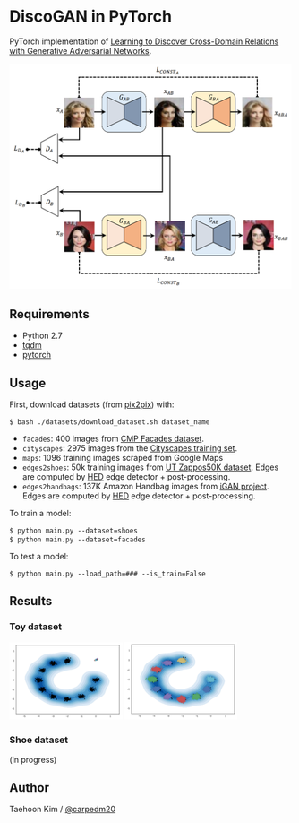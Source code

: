 # DiscoGAN in PyTorch

PyTorch implementation of [Learning to Discover Cross-Domain Relations with Generative Adversarial Networks](https://arxiv.org/abs/1703.05192).

![model](./assets/model.png)


## Requirements

- Python 2.7
- [tqdm](https://github.com/tqdm/tqdm)
- [pytorch](https://github.com/pytorch/pytorch)


## Usage

First, download datasets (from [pix2pix](https://github.com/phillipi/pix2pix)) with:

    $ bash ./datasets/download_dataset.sh dataset_name

- `facades`: 400 images from [CMP Facades dataset](http://cmp.felk.cvut.cz/~tylecr1/facade/).
- `cityscapes`: 2975 images from the [Cityscapes training set](https://www.cityscapes-dataset.com/).
- `maps`: 1096 training images scraped from Google Maps
- `edges2shoes`: 50k training images from [UT Zappos50K dataset](http://vision.cs.utexas.edu/projects/finegrained/utzap50k/). Edges are computed by [HED](https://github.com/s9xie/hed) edge detector + post-processing.
- `edges2handbags`: 137K Amazon Handbag images from [iGAN project](https://github.com/junyanz/iGAN). Edges are computed by [HED](https://github.com/s9xie/hed) edge detector + post-processing.

To train a model:

    $ python main.py --dataset=shoes
    $ python main.py --dataset=facades

To test a model:

    $ python main.py --load_path=### --is_train=False

## Results

### Toy dataset

<img src="./assets/toy_before.png" width="40%">
<img src="./assets/toy_after.png" width="40%">

### Shoe dataset

(in progress)


## Author

Taehoon Kim / [@carpedm20](http://carpedm20.github.io)
